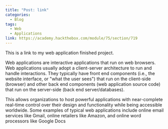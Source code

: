 ```yaml
---
title: "Post: link"
categories:
  - Blog
tags:
  - Web
  - Applications
link: https://academy.hackthebox.com/module/75/section/719
---
```

This is a link to my web application finished project.

Web applications are interactive applications that run on web browsers. Web applications usually adopt a client-server architecture to run and handle interactions. They typically have front end components (i.e., the website interface, or "what the user sees") that run on the client-side (browser) and other back end components (web application source code) that run on the server-side (back end server/databases).

This allows organizations to host powerful applications with near-complete real-time control over their design and functionality while being accessible worldwide. Some examples of typical web applications include online email services like Gmail, online retailers like Amazon, and online word processors like Google Docs
